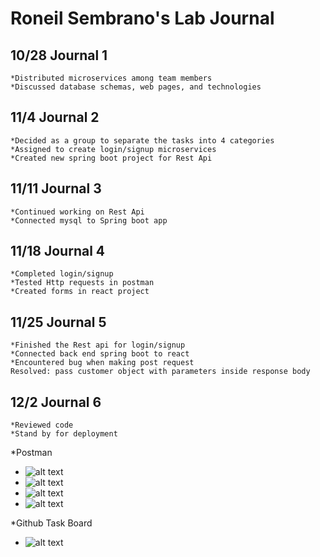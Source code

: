 # Roneil Sembrano's Lab Journal
  ## 10/28 Journal 1
    *Distributed microservices among team members
    *Discussed database schemas, web pages, and technologies 
  ## 11/4 Journal 2
    *Decided as a group to separate the tasks into 4 categories
    *Assigned to create login/signup microservices
    *Created new spring boot project for Rest Api
  ## 11/11 Journal 3
    *Continued working on Rest Api
    *Connected mysql to Spring boot app
  ## 11/18 Journal 4
    *Completed login/signup 
    *Tested Http requests in postman
    *Created forms in react project
  ## 11/25 Journal 5
    *Finished the Rest api for login/signup
    *Connected back end spring boot to react
    *Encountered bug when making post request
    Resolved: pass customer object with parameters inside response body
  ## 12/2 Journal 6
    *Reviewed code 
    *Stand by for deployment
    
  *Postman
  * ![alt text](https://github.com/nguyensjsu/fa21-172-wing-chun/blob/main/images/Screen%20Shot%202021-12-05%20at%204.47.30%20PM.png)
  * ![alt text](https://github.com/nguyensjsu/fa21-172-wing-chun/blob/main/images/Screen%20Shot%202021-12-05%20at%204.47.56%20PM.png)  
  * ![alt text](https://github.com/nguyensjsu/fa21-172-wing-chun/blob/main/images/Screen%20Shot%202021-12-05%20at%204.48.15%20PM.png)
  * ![alt text](https://github.com/nguyensjsu/fa21-172-wing-chun/blob/main/images/Screen%20Shot%202021-12-05%20at%204.48.26%20PM.png)
  
  *Github Task Board
  * ![alt text](https://github.com/nguyensjsu/fa21-172-wing-chun/blob/main/images/Screen%20Shot%202021-12-06%20at%206.30.14%20PM.png)
